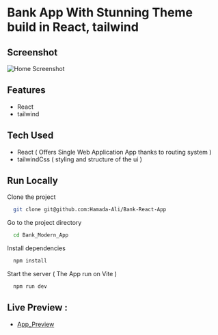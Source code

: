 # Bank App With Stunning Theme build in React, tailwind


## Screenshot

![Home Screenshot](./home.png?raw=true "Home Page")


## Features

- React
- tailwind



## Tech Used

- React ( Offers Single Web Application App thanks to routing system ) 
- tailwindCss ( styling and structure of the ui )


## Run Locally

Clone the project

```bash
  git clone git@github.com:Hamada-Ali/Bank-React-App
```

Go to the project directory

```bash
  cd Bank_Modern_App
```

Install dependencies

```bash
  npm install
```

Start the server ( The App run on Vite )

```bash
  npm run dev
```



## Live Preview :

- [App_Preview](https://restaurant-app-f6f44.web.app/)
